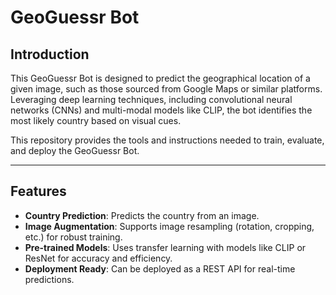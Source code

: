# GeoGuessr Bot

## **Introduction**
This GeoGuessr Bot is designed to predict the geographical location of a given image, such as those sourced from Google Maps or similar platforms. Leveraging deep learning techniques, including convolutional neural networks (CNNs) and multi-modal models like CLIP, the bot identifies the most likely country based on visual cues.

This repository provides the tools and instructions needed to train, evaluate, and deploy the GeoGuessr Bot.

---

## **Features**
- **Country Prediction**: Predicts the country from an image.
- **Image Augmentation**: Supports image resampling (rotation, cropping, etc.) for robust training.
- **Pre-trained Models**: Uses transfer learning with models like CLIP or ResNet for accuracy and efficiency.
- **Deployment Ready**: Can be deployed as a REST API for real-time predictions.
